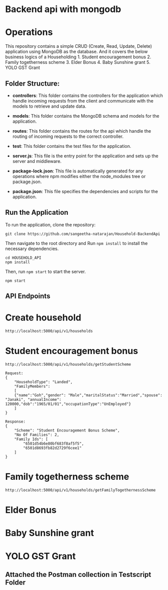 # Backend api with mongodb
# Operations
This repository contains a simple CRUD (Create, Read, Update, Delete) application using MongoDB as the database.
And it covers the below business logics of a Householding
    1. Student encouragement bonus
    2. Family togetherness scheme
    3. Elder Bonus
    4. Baby Sunshine grant
    5. YOLO GST Grant


## Folder Structure:

- **controllers**: This folder contains the controllers for the application which handle incoming requests from the client and communicate with the models to retrieve and update data.

- **models**: This folder contains the MongoDB schema and models for the application.

- **routes**: This folder contains the routes for the api which handle the routing of incoming requests to the correct controller.

- **test**: This folder contains the test files for the application.

- **server.js**: This file is the entry point for the application and sets up the server and middleware.

- **package-lock.json**: This file is automatically generated for any operations where npm modifies either the node_modules tree or package.json.

- **package.json**: This file specifies the dependencies and scripts for the application.

## Run the Application
To run the application, clone the repository:

    git clone https://github.com/sangeetha-natarajan/Household-BackendApi

Then navigate to the root directory and Run `npm install` to install the necessary dependencies. 

    cd HOUSEHOLD_API
    npm install

Then, run `npm start` to start the server.
    
    npm start


## API Endpoints

# Create household
    http://localhost:5000/api/v1/households

# Student encouragement bonus
    http://localhost:5000/api/v1/households/getStudentScheme
    
    Request:
    {
        "HouseholdType": "Landed",	
        "FamilyMembers": 
        [
        {"name":"Goh","gender": "Male","maritalStatus":"Married","spouse": "Janaki", "annualIncome": 120000,"dob":"1965/01/01","occupationType":"UnEmployed"}           
        ]
    }

    Response:
    {
        "Scheme": "Student Encouragement Bonus Scheme",
        "No Of Families": 2,
        "Family Ids": [
            "6501d54b6e80bf683f8af5f5",
            "6501d8693fb82d2729f6cee1"
        ]
    }

# Family togetherness scheme
    http://localhost:5000/api/v1/households/getFamilyTogethernessScheme

# Elder Bonus
# Baby Sunshine grant
# YOLO GST Grant

## Attached the Postman collection in Testscript Folder 




    
